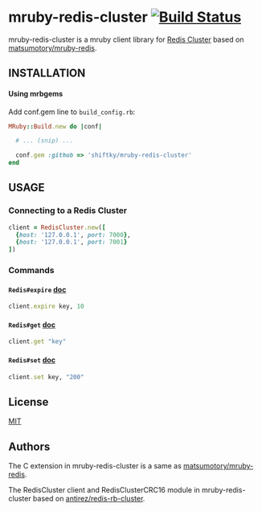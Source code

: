 # mruby-redis-cluster   [![Build Status](https://travis-ci.org/shiftky/mruby-redis-cluster.svg?branch=master)](https://travis-ci.org/shiftky/mruby-redis-cluster)

mruby-redis-cluster is a mruby client library for [Redis Cluster](https://redis.io/topics/cluster-spec) based on [matsumotory/mruby-redis](https://github.com/matsumotory/mruby-redis/).

## INSTALLATION

#### Using mrbgems

Add conf.gem line to `build_config.rb`:

```ruby
MRuby::Build.new do |conf|

  # ... (snip) ...

  conf.gem :github => 'shiftky/mruby-redis-cluster'
end
```

## USAGE

### Connecting to a Redis Cluster

```ruby
client = RedisCluster.new([
  {host: '127.0.0.1', port: 7000},
  {host: '127.0.0.1', port: 7001}
])
```

### Commands

#### `Redis#expire` [doc](http://redis.io/commands/expire)

```ruby
client.expire key, 10
```

#### `Redis#get` [doc](http://redis.io/commands/get)

```ruby
client.get "key"
```

#### `Redis#set` [doc](http://redis.io/commands/set)

```ruby
client.set key, "200"
```

## License

[MIT](https://github.com/shiftky/go-tmsh/blob/master/LICENSE)

## Authors

The C extension in mruby-redis-cluster is a same as [matsumotory/mruby-redis](https://github.com/matsumotory/mruby-redis/).

The RedisCluster client and RedisClusterCRC16 module in mruby-redis-cluster based on [antirez/redis-rb-cluster](https://github.com/antirez/redis-rb-cluster).
